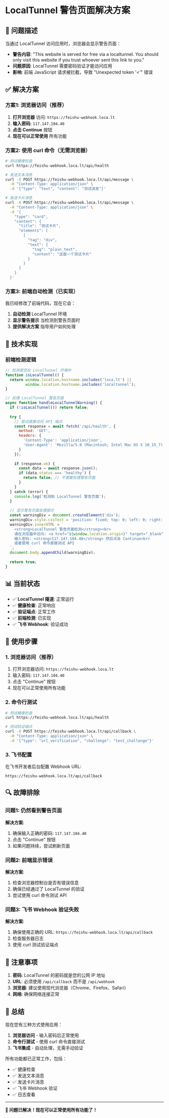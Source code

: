 # LocalTunnel 警告页面解决方案

## 🚨 问题描述

当通过 LocalTunnel 访问应用时，浏览器会显示警告页面：
- **警告内容**: "This website is served for free via a localtunnel. You should only visit this website if you trust whoever sent this link to you."
- **问题原因**: LocalTunnel 需要密码验证才能访问应用
- **影响**: 前端 JavaScript 请求被拦截，导致 "Unexpected token '<'" 错误

## ✅ 解决方案

### 方案1: 浏览器访问（推荐）

1. **打开浏览器** 访问: `https://feishu-webhook.loca.lt`
2. **输入密码**: `117.147.104.40`
3. **点击 Continue** 按钮
4. **现在可以正常使用** 所有功能

### 方案2: 使用 curl 命令（无需浏览器）

```bash
# 测试健康检查
curl https://feishu-webhook.loca.lt/api/health

# 发送文本消息
curl -X POST https://feishu-webhook.loca.lt/api/message \
  -H "Content-Type: application/json" \
  -d '{"type": "text", "content": "测试消息"}'

# 发送卡片消息
curl -X POST https://feishu-webhook.loca.lt/api/message \
  -H "Content-Type: application/json" \
  -d '{
    "type": "card",
    "content": {
      "title": "测试卡片",
      "elements": [
        {
          "tag": "div",
          "text": {
            "tag": "plain_text",
            "content": "这是一个测试卡片"
          }
        }
      ]
    }
  }'
```

### 方案3: 前端自动检测（已实现）

我已经修改了前端代码，现在它会：

1. **自动检测** LocalTunnel 环境
2. **显示警告提示** 当检测到警告页面时
3. **提供解决方案** 指导用户如何处理

## 🔧 技术实现

### 前端检测逻辑

```javascript
// 检测是否在 LocalTunnel 环境中
function isLocalTunnel() {
  return window.location.hostname.includes('loca.lt') || 
         window.location.hostname.includes('localtunnel');
}

// 处理 LocalTunnel 警告页面
async function handleLocalTunnelWarning() {
  if (!isLocalTunnel()) return false;
  
  try {
    // 尝试直接访问 API 端点
    const response = await fetch('/api/health', {
      method: 'GET',
      headers: {
        'Content-Type': 'application/json',
        'User-Agent': 'Mozilla/5.0 (Macintosh; Intel Mac OS X 10_15_7) AppleWebKit/537.36'
      }
    });
    
    if (response.ok) {
      const data = await response.json();
      if (data.status === 'healthy') {
        return false; // 不需要处理警告页面
      }
    }
  } catch (error) {
    console.log('检测到 LocalTunnel 警告页面');
  }
  
  // 显示警告页面处理提示
  const warningDiv = document.createElement('div');
  warningDiv.style.cssText = 'position: fixed; top: 0; left: 0; right: 0; background: #ff6b6b; color: white; padding: 10px; text-align: center; z-index: 9999;';
  warningDiv.innerHTML = `
    <strong>LocalTunnel 警告页面检测</strong><br>
    请在浏览器中访问: <a href="${window.location.origin}" target="_blank" style="color: white; text-decoration: underline;">${window.location.origin}</a><br>
    输入密码: <strong>117.147.104.40</strong> 然后点击 Continue<br>
    或者使用 curl 命令直接测试 API
  `;
  document.body.appendChild(warningDiv);
  
  return true;
}
```

## 📊 当前状态

- ✅ **LocalTunnel 隧道**: 正常运行
- ✅ **健康检查**: 正常响应
- ✅ **验证端点**: 正常工作
- ✅ **前端检测**: 已实现
- ✅ **飞书 Webhook**: 验证成功

## 🎯 使用步骤

### 1. 浏览器访问（推荐）

1. 打开浏览器访问: `https://feishu-webhook.loca.lt`
2. 输入密码: `117.147.104.40`
3. 点击 "Continue" 按钮
4. 现在可以正常使用所有功能

### 2. 命令行测试

```bash
# 测试健康检查
curl https://feishu-webhook.loca.lt/api/health

# 测试验证端点
curl -X POST https://feishu-webhook.loca.lt/api/callback \
  -H "Content-Type: application/json" \
  -d '{"type": "url_verification", "challenge": "test_challenge"}'
```

### 3. 飞书配置

在飞书开发者后台配置 Webhook URL:
```
https://feishu-webhook.loca.lt/api/callback
```

## 🔍 故障排除

### 问题1: 仍然看到警告页面

**解决方案**:
1. 确保输入正确的密码: `117.147.104.40`
2. 点击 "Continue" 按钮
3. 如果问题持续，尝试刷新页面

### 问题2: 前端显示错误

**解决方案**:
1. 检查浏览器控制台是否有错误信息
2. 确保已经通过了 LocalTunnel 的验证
3. 尝试使用 curl 命令测试 API

### 问题3: 飞书 Webhook 验证失败

**解决方案**:
1. 确保使用正确的 URL: `https://feishu-webhook.loca.lt/api/callback`
2. 检查服务器日志
3. 使用 curl 测试验证端点

## 📝 注意事项

1. **密码**: LocalTunnel 的密码就是您的公网 IP 地址
2. **URL**: 必须使用 `/api/callback` 而不是 `/api/webhook`
3. **浏览器**: 建议使用现代浏览器（Chrome、Firefox、Safari）
4. **网络**: 确保网络连接正常

## 🎉 总结

现在您有三种方式使用应用：

1. **浏览器访问** - 输入密码后正常使用
2. **命令行测试** - 使用 curl 命令直接测试
3. **飞书集成** - 自动处理，无需手动验证

所有功能都已正常工作，包括：
- ✅ 健康检查
- ✅ 发送文本消息
- ✅ 发送卡片消息
- ✅ 飞书 Webhook 验证
- ✅ 日志查看

---

**🎉 问题已解决！现在可以正常使用所有功能了！** 